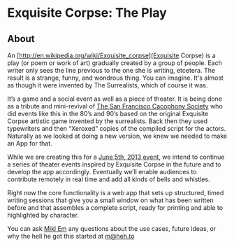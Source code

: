 # Exquisite Corpse: The Play

## About

An [http://en.wikipedia.org/wiki/Exquisite_corpse](Exquisite Corpse) is a play (or poem or work of art) gradually created by a group of people. Each writer only sees the line previous to the one she is writing, etcetera. The result is a strange, funny, and wondrous thing. You can imagine. It's almost as though it were invented by The Surrealists, which of course it was.

It’s a game and a social event as well as a piece of theater. It is being done as a tribute and mini-revival of [The San Francisco Cacophony Society](http://www.cacophony.org/) who did events like this in the 80’s and 90’s based on the original Exquisite Corpse artistic game invented by the surrealists. Back then they used typewriters and then “Xeroxed” copies of the compiled script for the actors. Naturally as we looked at doing a new version, we knew we needed to make an App for that.

While we are creating this for a [June 5th, 2013 event](http://exquisitecorpse.eventbrite.com/), we intend to continue a series of theater events inspired by Exquisite Corpse in the future and to develop the app accordingly. Eventually we’ll enable audiences to contribute remotely in real time and add all kinds of bells and whistles.

Right now the core functionality is a web app that sets up structured, timed writing sessions that give you a small window on what has been written before and that assembles a complete script, ready for printing and able to highlighted by character.

You can ask [Mikl Em](mailto://m@heh.to) any questions about the use cases, future ideas, or why the hell he got this started at [m@heh.to](mailto://m@heh.to) 
